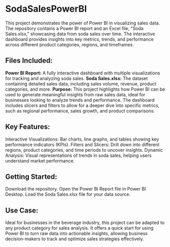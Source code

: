 # SodaSalesPowerBI

This project demonstrates the power of Power BI in visualizing sales data. The repository contains a Power BI report and an Excel file, "Soda Sales.xlsx," showcasing data from soda sales over time. The interactive dashboard provides insights into key metrics, trends, and performance across different product categories, regions, and timeframes.

## **Files Included:**
**Power BI Report:** A fully interactive dashboard with multiple visualizations for tracking and analyzing soda sales.
**Soda Sales.xlsx:** The dataset containing detailed sales data, including sales volume, revenue, product categories, and more.
**Purpose:**
This project highlights how Power BI can be used to generate meaningful insights from raw sales data, ideal for businesses looking to analyze trends and performance. The dashboard includes slicers and filters to allow for a deeper dive into specific metrics, such as regional performance, sales growth, and product comparisons.

## **Key Features:**
Interactive Visualizations: Bar charts, line graphs, and tables showing key performance indicators (KPIs).
Filters and Slicers: Drill down into different regions, product categories, and time periods to uncover insights.
Dynamic Analysis: Visual representations of trends in soda sales, helping users understand market performance.

## **Getting Started:**
Download the repository.
Open the Power BI Report file in Power BI Desktop.
Load the Soda Sales.xlsx file for your data source.

## **Use Case:**
Ideal for businesses in the beverage industry, this project can be adapted to any product category for sales analysis. It offers a quick start for using Power BI to turn raw data into actionable insights, allowing business decision-makers to track and optimize sales strategies effectively.
